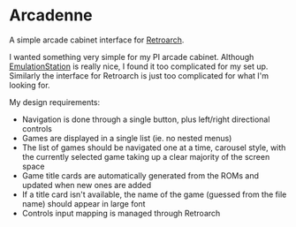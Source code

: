 
# Arcadenne

A simple arcade cabinet interface for [Retroarch](https://www.retroarch.com/).

I wanted something very simple for my PI arcade cabinet. Although [EmulationStation](https://www.emulationstation.org/) is really nice, I found it too complicated for my set up. Similarly the interface for Retroarch is just too complicated for what I'm looking for.

My design requirements:

* Navigation is done through a single button, plus left/right directional controls
* Games are displayed in a single list (ie. no nested menus)
* The list of games should be navigated one at a time, carousel style, with the currently selected game taking up a clear majority of the screen space
* Game title cards are automatically generated from the ROMs and updated when new ones are added
* If a title card isn't available, the name of the game (guessed from the file name) should appear in large font
* Controls input mapping is managed through Retroarch
